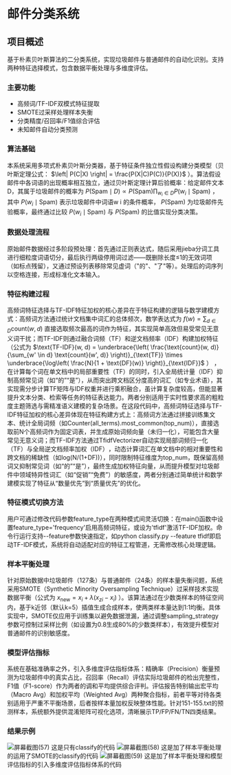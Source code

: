 # 邮件分类系统

## 项目概述
基于朴素贝叶斯算法的二分类系统，实现垃圾邮件与普通邮件的自动化识别。支持两种特征选择模式，包含数据平衡处理与多维度评估。

### 主要功能
- 高频词/TF-IDF双模式特征提取
- SMOTE过采样处理样本失衡
- 分类精度/召回率/F1值综合评估
- 未知邮件自动分类预测
### 算法基础
本系统采用多项式朴素贝叶斯分类器，基于特征条件独立性假设构建分类模型（贝叶斯定理公式：  $\left| P(C|X) \right| = \frac{P(X|C)P(C)}{P(X)}$ ）。算法假设邮件中各词语的出现概率相互独立，通过贝叶斯定理计算后验概率：给定邮件文本D，其属于垃圾邮件的概率为 $P(\text{Spam} \mid D) \propto P(\text{Spam}) \prod_{w_i \in D} P(w_i \mid \text{Spam})$ ，其中 $P(w_i \mid \text{Spam})$ 表示垃圾邮件中词语w i​ 的条件概率， $P(\text{Spam})$ 为垃圾邮件先验概率，最终通过比较 $P(w_i \mid \text{Spam})$ 与 
 $P(\text{Spam})$ 的比值实现分类决策。
### 数据处理流程
原始邮件数据经过多阶段预处理：首先通过正则表达式，随后采用jieba分词工具进行细粒度词语切分，最后执行两级停用词过滤——既删除长度≤1的无效词项（如标点残留），又通过预设列表移除常见虚词（"的"、"了"等）。处理后的词序列以空格连接，形成标准化文本输入。
### 特征构建过程
高频词特征选择与TF-IDF特征加权的核心差异在于特征构建的逻辑与数学建模方式：高频词方法通过统计文档集中词汇的总体频次，数学表达式为 $f(w) = \sum_{d \in D} \text{count}(w, d)$ 直接选取频次最高的词作为特征，其实现简单高效但易受常见无意义词干扰；而TF-IDF则通过融合词频（TF）和逆文档频率（IDF）构建加权特征（公式为 $\text{TF-IDF}(w, d) = \underbrace{\left( \frac{\text{count}(w, d)}{\sum_{w' \in d} \text{count}(w', d)} \right)}_{\text{TF}} \times \underbrace{\log\left( \frac{N}{1 + \text{DF}(w)} \right)}_{\text{IDF}}$ ）
，在计算每个词在单文档中的局部重要性（TF）的同时，引入全局统计量（IDF）抑制高频常见词（如“的”“是”），从而突出跨文档区分度高的词汇（如专业术语），其实现需分步计算TF矩阵与IDF权重并进行乘积融合，虽计算复杂度较高，但能显著提升文本分类、检索等任务的特征表达能力。两者分别适用于实时性要求高的粗粒度主题筛选与需精准语义建模的复杂场景。在这段代码中，高频词特征选择与TF-IDF特征加权的核心差异体现在特征构建方式上：高频词方法通过拼接训练集文本、统计全局词频（如Counter(all_terms).most_common(top_num)），直接选取前N个高频词作为固定词表，并生成原始词频向量​（未归一化），可能包含大量常见无意义词；而TF-IDF方法通过TfidfVectorizer自动实现局部词频归一化（TF）​与全局逆文档频率加权（IDF）​，动态计算词汇在单文档中的相对重要性和跨文档的稀缺性（如log(N/(1+DF))），同时限制特征维度为top_num，既保留高频词又抑制常见词（如“的”“是”），最终生成加权特征向量，从而提升模型对垃圾邮件中领域特异性词汇（如“促销”“免费”）的敏感度，两者分别通过简单统计和数学建模实现了特征从“数量优先”到“质量优先”的优化。
### 特征模式切换方法
用户可通过修改代码参数feature_type在两种模式间灵活切换：在main()函数中设置feature_type='frequency'启用高频词特征，或设为'tfidf'激活TF-IDF加权。命令行运行支持--feature参数快速指定，如python classify.py --feature tfidf即启动TF-IDF模式，系统将自动适配对应的特征工程管道，无需修改核心处理逻辑。
### 样本平衡处理
针对原始数据中垃圾邮件（127条）与普通邮件（24条）的样本量失衡问题，系统采用SMOTE（Synthetic Minority Oversampling Technique）过采样技术实现数据平衡（公式为 $x_{\text{new}} = x_i + \lambda (x_{zi} - x_i)$ ）。该算法通过在少数类样本的特征空间内，基于k近邻（默认k=5）插值生成合成样本，使两类样本量达到1:1均衡。具体实现中，SMOTE仅应用于训练集以避免数据泄漏，通过调整sampling_strategy参数可控制过采样比例（如设置为0.8生成80%的少数类样本），有效提升模型对普通邮件的识别敏感度。
### 模型评估指标
系统在基础准确率之外，引入多维度评估指标体系：精确率（Precision）衡量预测为垃圾邮件中的真实占比，召回率（Recall）评估实际垃圾邮件的检出完整性，F1值（F1-score）作为两者的调和平均提供综合评判。评估报告特别输出宏平均（Macro Avg）和加权平均（Weighted Avg）两种聚合指标，前者平等对待各类别适用于严重不平衡场景，后者按样本量加权反映整体性能。针对151-155.txt的预测样本，系统额外提供混淆矩阵可视化选项，清晰展示TP/FP/FN/TN四类结果。
### 结果示例
![屏幕截图(57)](https://github.com/user-attachments/assets/6072582f-0ee3-47a4-8f82-5fd7f5092abe)
这是只有classify的代码
![屏幕截图(58)](https://github.com/user-attachments/assets/6691e35c-a2cc-47c6-a47a-8e7c9841eea0)
这是加了样本平衡处理的运用了SMOTE的classify的代码
![屏幕截图(59)](https://github.com/user-attachments/assets/43a88c08-0eeb-45f4-afe7-848c0a6e4e55)
这是加了样本平衡处理和模型评估指标的引入多维度评估指标体系的代码


